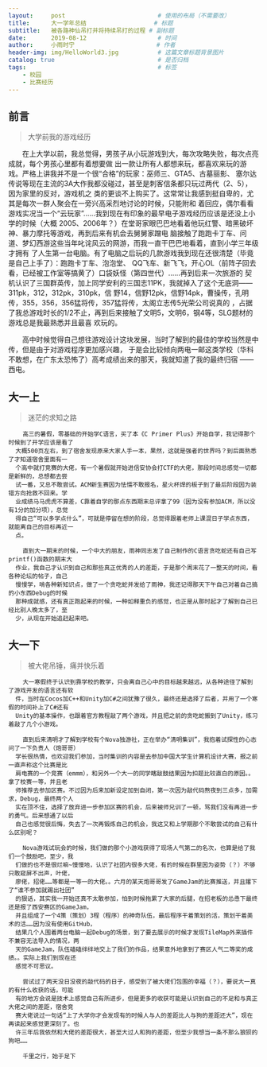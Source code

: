 ```yaml
---
layout:     post                          # 使用的布局（不需要改）
title:      大一学年总结                   # 标题 
subtitle:   被各路神仙吊打并将持续吊打的过程 # 副标题
date:       2019-08-12                    # 时间
author:     小雨时宁                       # 作者
header-img: img/HelloWorld3.jpg           # 这篇文章标题背景图片
catalog: true                             # 是否归档
tags:                                     # 标签
    - 校园
    - 比赛经历
---
```


## 前言
>大学前我的游戏经历

&emsp;&emsp;在上大学以前，我总觉得，男孩子从小玩游戏到大，每次攻略失败，每次点亮成就，每个男孩心里都有着想要做
出一款让所有人都想来玩，都喜欢来玩的游戏。严格上讲我并不是一个很“合格”的玩家：巫师三、GTA5、古墓丽影、
塞尔达传说等现在主流的3A大作我都没碰过，甚至是刺客信条都只玩过两代（2、5），因为家里的反对，游戏机之
类的更谈不上购买了。这常常让我感到挺自卑的，尤其是每次一群人聚会在一旁兴高采烈地讨论的时候，只能附和
着回应，偶尔看看游戏实况当一个“云玩家”……我到现在有印象的最早电子游戏经历应该是还没上小学的时候（大概
2005、2006年？）在堂哥家眼巴巴地看着他玩红警、暗黑破坏神、暴力摩托等游戏，再到后来有机会去舅舅家蹭电
脑接触了跑跑卡丁车、问道、梦幻西游这些当年叱诧风云的网游，而我一直干巴巴地看着，直到小学三年级才拥有
了人生第一台电脑。有了电脑之后玩的几款游戏我到现在还很清楚（毕竟是自己上手了）：跑跑卡丁车、泡泡堂、
QQ飞车、新飞飞，开心OL（前阵子回去看，已经被工作室等搞黄了）口袋妖怪（第四世代）……再到后来一次旅游的
契机认识了三国群英传，加上同学安利的三国志11PK，我就掉入了这个无底洞——311pk，312，312pk，310pk，信
野14，信野12pk，信野14pk，曹操传，孔明传，355，356，356猛将传，357猛将传，太阁立志传5光荣公司说真的
，占据了我总游戏时长的1/2不止，再到后来接触了文明5，文明6，钢4等，SLG题材的游戏总是我最熟悉并且最喜
欢玩的。  
      
&emsp;&emsp;高中时候觉得自己想往游戏设计这块发展，当时了解到的最佳的学校当然是中传，但是由于对游戏程序更加感兴趣，
于是会比较倾向两电一邮这类学校（华科不敢想，在广东太恐怖了）高考成绩出来的那天，我就知道了我的最终归宿
——西电。
    
## 大一上
>迷茫的求知之路

        高三的暑假，零基础的开始学C语言，买了本《C Primer Plus》开始自学，我记得那个时候到了开学应该是看了
      大概500页左右，到了宿舍发现原来大家人手一本，果然，这就是强者的世界吗？到后面熟悉了才知道宿舍里面有一
      个高中就打竞赛的大佬，有一个暑假就开始进信安协会打CTF的大佬，那段时间总感觉一切都是新鲜的，总想都去尝
      试一番，又总不敢尝试。ACM新生赛因为怯懦不敢报名，星火杯焊的板子到了最后阶段因为装错方向抢救不回来。学
      业成绩马马虎虎不算差，C靠着自学的那点东西期末总评拿了99（因为没有参加ACM，所以没有1分的加分项），总觉
      得自己“可以多学点什么”，可就是停留在想的阶段，总觉得跟着老师上课混日子学点东西，就能离自己的目标再近一
      点。
        
        直到大一期末的时候，一个中大的朋友，雨神同志发了自己制作的C语言贪吃蛇还有自己写printf()函数的期末大
      作业，我自己才认识到自己和那些真正优秀的人的差距，于是那个周末花了一整天的时间，看各种论坛的帖子，自己
      慢慢学，啃各种新知识点，做了一个贪吃蛇并发给了雨神，我还记得那天下午自己对着自己搞的小东西Debug的时候
      那种成就感，还有真正跑起来的时候，一种如释重负的感觉，也正是从那时起才了解到自己已经比别人晚太多了，至
      少，从现在开始追赶起来吧。
   
## 大一下
>被大佬吊锤，痛并快乐着

        大一寒假终于认识到靠学校的教学，只会离自己心中的目标越来越远，从各种途径了解到了游戏开发的语言还有软
      件，当时在Cocos加C++和Unity加C#之间犹豫了很久，最终还是选择了后者，并用了一个寒假的时间补上了C#还有
      Unity的基本操作，也跟着官方教程敲了两个游戏，并且把之前的贪吃蛇搬到了Unity，练习着敲了几个小游戏。
      
        直到后来清明才了解到学校有个Nova独游社，正在举办“清明集训”，我抱着试探性的心态问了一下负责人（炮哥哥）
      学长很热情，也欢迎我们参加，当时集训的内容是去参加中国大学生计算机设计大赛，报之前一直声称这个比赛是比
      肩电赛的一个竞赛（emmm），和另外一个大一的同学瞎敲鼓结果因为扣题比较直白的原因。。拿了校赛一等，并且老
      师推荐去参加区赛。不过因为后来加新设定加到自闭，第一次因为敲代码熬夜到三点多，加需求，Debug，最终两个人
      实在顶不住，选择了放弃进一步参加区赛的机会，后来被师兄训了一顿，骂我们没有再进一步的勇气。后来想通了以后
      自己也感觉很后悔，失去了一次再锻炼自己的机会，我这又和上学期那个不敢尝试的自己有什么区别呢？
    
        Nova游戏试玩会的时候，我们做的那个小游戏获得了现场人气第二的名次，也算是给了我们一个鼓励吧，至少，我
      们做的也不是很烂嘛~慢慢地，认识了社团内很多大佬，有的时候在群里因为姿势（？）不够只敢窥屏不出声，叶佬，
      廖佬，招佬……等都是一等一的大佬。。六月的某天炮哥哥发了GameJam的比赛推送，并且撂下了“谁不参加就踢出社团”
      的狠话，其实我一开始还真不太敢参加，怕到时候拖累了大家的后腿，在招老板的怂恿下最终还是报了西安赛区的GameJam，
      并且组成了一个4策（策划）3程（程序）的神奇队伍，最后程序干着策划的活，策划干着美术的活……因为没有使用GitHub，
      结果几个人围着两台电脑一起Debug的场景，到了要去展示的时候才发现TileMap外来插件不兼容无法导入的情况，两
      天的GameJam，队伍磕磕绊绊地交上了我们的作品，结果意外地拿到了赛区人气二等奖的成绩。。实际上我们到现在还
      感觉不可思议。
      
        尝试过了两天没日没夜的敲代码的日子，感受到了被大佬们包围的幸福（？），要说大一真的有什么收获的话，可能
      有的地方会说是技术上感觉自己有所进步，但是更多的收获可能是认识到自己的不足和与真正大佬之间的差距，宿舍竞
      赛大佬说过一句话“上了大学你才会发现有的时候人与人的差距比人与狗的差距还大”，现在再读起来感觉更深刻了。也
      许三年后我依然和大佬的差距很大，甚至大过人和狗的差距，但至少我想当一条不那么狼狈的狗吧……
      
        千里之行，始于足下
    
